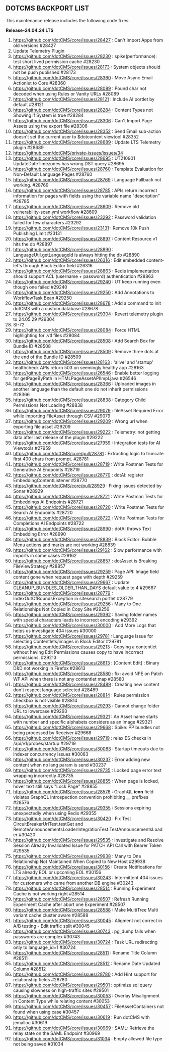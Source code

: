 ## DOTCMS BACKPORT LIST

This maintenance release includes the following code fixes:

**Release-24.04.24 LTS**

1. https://github.com/dotCMS/core/issues/28427 : Can't import Apps from old versions #28427
2. Update Telemetry Plugin
3. https://github.com/dotCMS/core/issues/28230 : spike(performance): test short lived permission cache #28230
4. https://github.com/dotCMS/core/issues/28173 : System objects should not be push published #28173
5. https://github.com/dotCMS/core/issues/28360 : Move Async Email Actionlet to Core #28360
6. https://github.com/dotCMS/core/issues/28089 : Pound char not decoded when using Rules or Vanity URLs #28089
7. https://github.com/dotCMS/core/issues/28121 : Include AI portlet by default #28121
8. https://github.com/dotCMS/core/issues/28284 : Content Types not Showing if System is true #28284
9. https://github.com/dotCMS/core/issues/28306 : Can't Import Page Assets using the export file #28306
10. https://github.com/dotCMS/core/issues/28352 : Send Email sub-action doesn't set the current user to $dotcontent viewtool #28352
11. https://github.com/dotCMS/core/issues/28689 : Update LTS Telemetry plugin #28689
12. https://github.com/dotCMS/private-issues/issues/34
13. https://github.com/dotCMS/core/issues/28695 : UT210901 UpdateDateTimezones has wrong DST query #28695
14. https://github.com/dotCMS/core/issues/28760 : Template Evaluation for Non-Default Language Pages #28760
15. https://github.com/dotCMS/core/issues/28769 : Language Fallback not working. #28769
16. https://github.com/dotCMS/core/issues/28785 : APIs return incorrect information for pages with fields using the variable name "description" #28785
17. https://github.com/dotCMS/core/issues/28609 : Remove old vulnerability-scan.yml workflow #28609
18. https://github.com/dotCMS/core/issues/23292 : Password validation failed for few characters #23292
19. https://github.com/dotCMS/core/issues/23131 : Remove 10k Push Publishing Limit #23131
20. https://github.com/dotCMS/core/issues/28897 : Content Resource v1 hits the db #28897
21. https://github.com/dotCMS/core/issues/28890 : LanguageUtil.getLanguageId is always hitting the db #28890
22. https://github.com/dotCMS/core/issues/26316 : Edit embedded content-let's through Block Editor field #26316
23. https://github.com/dotCMS/core/issues/28863 : Redis implementation should support ACL (username + password) authentication #28863
24. https://github.com/dotCMS/core/issues/29240 : UT keep running even though one failed #29240
25. https://github.com/dotCMS/core/issues/29250 : Add Annotations to WorkflowTask Bean #29250
26. https://github.com/dotCMS/core/issues/28678 : Add a command to init dotCMS with a custom database #28678
27. https://github.com/dotCMS/core/issues/29304 : Revert telemetry plugin to 24.05.29 #29304
28. SI-72
29. https://github.com/dotCMS/core/issues/28084 : Force HTML highlighting for .vtl files #28084
30. https://github.com/dotCMS/core/issues/28508 : Add Search Box for Bundle ID #28508
31. https://github.com/dotCMS/core/issues/28509 : Remove three dots at the end of the Bundle ID #28509
32. https://github.com/dotCMS/core/issues/28163 : 'alive' and 'startup' healthcheck APIs return 503 on seemingly healthy app #28163
33. https://github.com/dotCMS/core/issues/26546 : Enable better logging for getPageByPath in HTMLPageAssetAPIImpl.java #26546
34. https://github.com/dotCMS/core/issues/28366 : Uploaded images in another language than the default one do not inherit permissions #28366
35. https://github.com/dotCMS/core/issues/28838 : Category Child Permissions Not Loading #28838
36. https://github.com/dotCMS/core/issues/29079 : fileAsset Required Error while importing FileAsset through CSV #29079
37. https://github.com/dotCMS/core/issues/29209 : Wrong url when exporting file asset #29209
38. https://github.com/dotCMS/core/issues/29222 : Telemetry: not getting data after last release of the plugin #29222
39. https://github.com/dotCMS/core/issues/27959 : Integration tests for AI Viewtools #27959
40. https://github.com/dotCMS/core/pull/28781 : Extracting logic to truncate first 400 chars from prompt. #28781
41. https://github.com/dotCMS/core/issues/28719 : Write Postman Tests for Generative AI Endpoints #28719
42. https://github.com/dotCMS/core/issues/28770 : dotAI: register EmbeddingContentListener #28770
43. https://github.com/dotCMS/core/pull/28929 : Fixing issues detected by Sonar #28929
44. https://github.com/dotCMS/core/issues/28721 : Write Postman Tests for Embeddings AI Endpoints #28721
45. https://github.com/dotCMS/core/issues/28720 : Write Postman Tests for Search AI Endpoints #28720
46. https://github.com/dotCMS/core/issues/28722 : Write Postman Tests for Completions AI Endpoints #28722
47. https://github.com/dotCMS/core/issues/28990 : dotAI throws Text Embedding Error #28990
48. https://github.com/dotCMS/core/issues/28839 : Block Editor: Bubble Menu actions and marks are not working #28839
49. https://github.com/dotCMS/core/issues/29162 : Slow performance with imports in some cases #29162
50. https://github.com/dotCMS/core/issues/28857 : dotAsset is Breaking FileViewStrategy #28857
51. https://github.com/dotCMS/core/issues/29259 : Page API: Image field content gone when request page with depth #29259
52. https://github.com/dotCMS/core/issues/29667 : Update CLEANUP_BUNDLES_OLDER_THAN_DAYS default value to 4 #29667
53. https://github.com/dotCMS/core/issues/28779 : IndexOutOfBoundsException in sitesearch portlet #28779
54. https://github.com/dotCMS/core/issues/29256 : Many to One Relationships Not Copied in Copy Site #29256
55. https://github.com/dotCMS/core/issues/29392 : Saving folder names with special characters leads to incorrect encoding #29392
56. https://github.com/dotCMS/core/issues/30000 : Add More Logs that helps us investigate 404 issues #30000
57. https://github.com/dotCMS/core/issues/29781 : Language Issue for selecting Contentlets/images in Block Editor #29781
58. https://github.com/dotCMS/core/issues/29213 : Copying a contentlet without having Edit Permissions causes copy to have incorrect permissions. #29213
59. https://github.com/dotCMS/core/issues/28613 : [Content Edit] : Binary D&D not working in Firefox #28613
60. https://github.com/dotCMS/core/issues/28580 : fix: avoid NPE on Patch WF API when there is not any contentlet map #28580
61. https://github.com/dotCMS/core/issues/28489 : Creating new content don't respect language selected #28489
62. https://github.com/dotCMS/core/issues/28814 : Rules permission checkbox is not visible #28814
63. https://github.com/dotCMS/core/issues/29293 : Cannot change folder URL to lowercase #29293
64. https://github.com/dotCMS/core/issues/29321 : An Asset name starts with number and specific alphabets considers as an Image #29321
65. https://github.com/dotCMS/core/issues/29668 : Spike: PP bundles not being processed by Receiver #29668
66. https://github.com/dotCMS/core/issues/29719 : relax ES checks in /api/v1/probes/startup #29719
67. https://github.com/dotCMS/core/issues/30083 : Startup timeouts due to indexer concurrency issues #30083
68. https://github.com/dotCMS/core/issues/30237 : Error adding new content when no lang param is send #30237
69. https://github.com/dotCMS/core/issues/28735 : Locked page error text wrapping incorrectly #28735
70. https://github.com/dotCMS/core/issues/28855 : When page is locked, hover text still says "Lock Page" #28855
71. https://github.com/dotCMS/core/issues/28576 : GraphQL __icon__ field violates GraphQL introspection convention prohibiting __ prefixes #28576
72. https://github.com/dotCMS/core/issues/29355 : Sessions expiring unexpectedly when using Redis #29355
73. https://github.com/dotCMS/core/issues/30420 : Fix Test CircuitBreakerUrlTest.testGet and RemoteAnnouncementsLoaderIntegrationTest.TestAnnouncementsLoader #30420
74. https://github.com/dotCMS/core/issues/29535 : Investigate and Resolve Session Already Invalidated Issue for PATCH API Call with Bearer Token #29535
75. https://github.com/dotCMS/core/issues/29938 : Many to One Relationship Not Maintained When Copied to New Host #29938
76. https://github.com/dotCMS/core/issues/30156 : Create Notifications for LTS already EOL or upcoming EOL #30156
77. https://github.com/dotCMS/core/issues/30243 : Intermittent 404 issues for customers who came from another DB engine #30243
78. https://github.com/dotCMS/core/issues/28514 : Running Experiment Cache is not working right #28514
79. https://github.com/dotCMS/core/issues/28507 : Refresh Running Experiment Cache after abort one Experiment #28507
80. https://github.com/dotCMS/core/issues/28588 : Make MultiTree Multi variant cache cluster aware #28588
81. https://github.com/dotCMS/core/issues/30045 : Aligment not correct in A/B testing - Edit traffic split #30045
82. https://github.com/dotCMS/core/issues/30743 : pg_dump fails when passwords are complex #30743
83. https://github.com/dotCMS/core/issues/30724 : Task URL redirecting only to language_id=1 #30724
84. https://github.com/dotCMS/core/issues/28511 : Rename Title Column #28511
85. https://github.com/dotCMS/core/issues/28512 : Rename Date Updated Column #28512
86. https://github.com/dotCMS/core/issues/28780 : Add Hint support for relationship fields #28780
87. https://github.com/dotCMS/core/issues/29501 : optimize sql query causing slowness on high-traffic sites #29501
88. https://github.com/dotCMS/core/issues/30053 : Overlay Misalignment in Content Type while relating content #30053
89. https://github.com/dotCMS/core/issues/30457 : FileAssetContainers not found when using case #30457
90. https://github.com/dotCMS/core/issues/30619 : Run dotCMS with jemalloc #30619
91. https://github.com/dotCMS/core/issues/30969 : SAML: Retrieve the relay state on the SAML Endpoint #30969
92. https://github.com/dotCMS/core/issues/31034 : Empty allowed file type not being saved #31034
